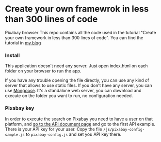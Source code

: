 # Create your own framewrok in less than 300 lines of code
Pixabay browser This repo contains all the code used in the tutorial "Create your own framework in less than 300 lines of code". You can find the tutorial in [my blog](http://blog.ibanyez.info)

### Install
This application doesn't need any server. Just open index.html on each folder on your browser to run the app. 

If you have any trouble opening the file directly, you can use any kind of server that allows to use static files. If you don't have any server, you can use [Mongoose](https://cesanta.com/binary.html). It's a standalone web server, you can download and execute on the folder you want to run, no configuration needed.

### Pixabay key
In order to execute the search on Pixabay you need to have a user on that platform, and [go to the API document page](https://pixabay.com/api/docs/) and go to the first API example. There is your API key for your user. Copy the file `/js/pixabay-config-sample.js` to `pixabay-config.js` and set you API key there.

